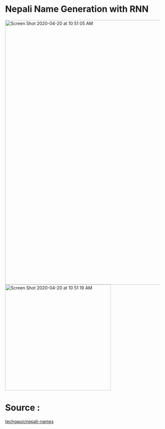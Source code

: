 # Nepali Name Generation with RNN

<img width="857" alt="Screen Shot 2020-04-20 at 10 51 05 AM" src="https://user-images.githubusercontent.com/53033648/79765719-fa3aa580-82f4-11ea-9e32-d6f4ca5d3289.png">


<img width="343" alt="Screen Shot 2020-04-20 at 10 51 19 AM" src="https://user-images.githubusercontent.com/53033648/79765720-fa3aa580-82f4-11ea-898d-26a659a20b48.png">






# Source : 
[techgaun/nepali-names](https://github.com/techgaun/nepali-names)


